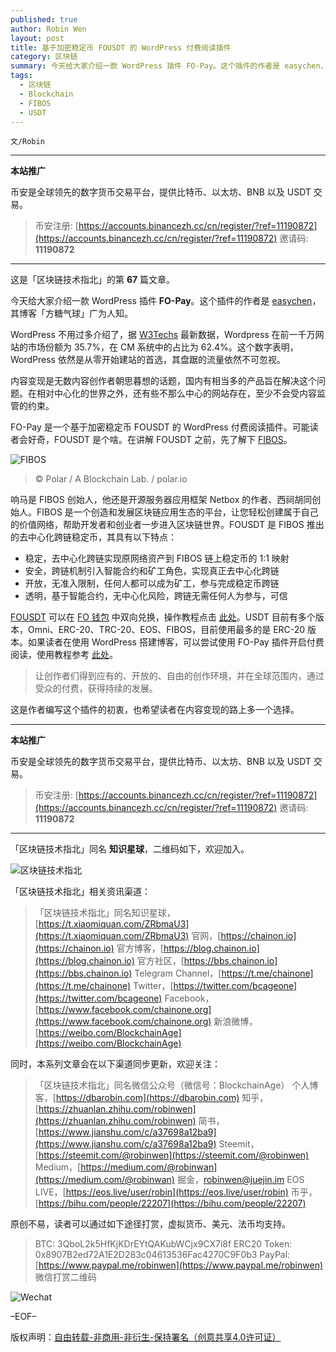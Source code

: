 ```yaml
---
published: true
author: Robin Wen
layout: post
title: 基于加密稳定币 FOUSDT 的 WordPress 付费阅读插件
category: 区块链
summary: 今天给大家介绍一款 WordPress 插件 FO-Pay。这个插件的作者是 easychen，其博客「方糖气球」广为人知。内容变现是无数内容创作者朝思暮想的话题，国内有相当多的产品旨在解决这个问题。在相对中心化的世界之外，还有些不那么中心的网站存在，至少不会受内容监管的约束。FO-Pay 是一个基于加密稳定币 FOUSDT 的 WordPress 付费阅读插件。可能读者会好奇，FOUSDT 是个啥。在讲解 FOUSDT 之前，先了解下 FIBOS。让创作者们得到应有的、开放的、自由的创作环境，并在全球范围内，通过受众的付费，获得持续的发展。这是作者编写这个插件的初衷，也希望读者在内容变现的路上多一个选择。
tags:
  - 区块链
  - Blockchain
  - FIBOS
  - USDT
---
```


`文/Robin`

***

**本站推广**

币安是全球领先的数字货币交易平台，提供比特币、以太坊、BNB 以及 USDT 交易。

> 币安注册: [https://accounts.binancezh.cc/cn/register/?ref=11190872](https://accounts.binancezh.cc/cn/register/?ref=11190872)
> 邀请码: **11190872**

***

这是「区块链技术指北」的第 **67** 篇文章。

今天给大家介绍一款 WordPress 插件 **FO-Pay**。这个插件的作者是 [easychen](https://github.com/easychen)，其博客「方糖气球」广为人知。

WordPress 不用过多介绍了，据 [W3Techs](https://w3techs.com/technologies/overview/content_management) 最新数据，Wordpress 在前一千万网站的市场份额为 35.7%，在 CM 系统中的占比为 62.4%。这个数字表明，WordPress 依然是从零开始建站的首选，其盘踞的流量依然不可忽视。

内容变现是无数内容创作者朝思暮想的话题，国内有相当多的产品旨在解决这个问题。在相对中心化的世界之外，还有些不那么中心的网站存在，至少不会受内容监管的约束。

FO-Pay 是一个基于加密稳定币 FOUSDT 的 WordPress 付费阅读插件。可能读者会好奇，FOUSDT 是个啥。在讲解 FOUSDT 之前，先了解下 [FIBOS](https://fibos.io)。

![FIBOS](https://cdn.dbarobin.com/v23bhnb.png)

> © Polar / A Blockchain Lab. / polar.io

响马是 FIBOS 创始人，他还是开源服务器应用框架 Netbox 的作者、西祠胡同创始人。FIBOS 是一个创造和发展区块链应用生态的平台，让您轻松创建属于自己的价值网络，帮助开发者和创业者一步进入区块链世界。FOUSDT 是 FIBOS 推出的去中心化跨链稳定币，其具有以下特点：

* 稳定，去中心化跨链实现原网络资产到 FIBOS 链上稳定币的 1:1 映射
* 安全，跨链机制引入智能合约和矿工角色，实现真正去中心化跨链
* 开放，无准入限制，任何人都可以成为矿工，参与完成稳定币跨链
* 透明，基于智能合约，无中心化风险，跨链无需任何人为参与，可信

[FOUSDT](https://fibos.io/zh-cn/fousdt) 可以在 [FO 钱包](https://wallet.fo) 中双向兑换，操作教程点击 [此处](https://www.biask.com/article/16096)。USDT 目前有多个版本，Omni、ERC-20、TRC-20、EOS、FIBOS，目前使用最多的是 ERC-20 版本。如果读者在使用 WordPress 搭建博客，可以尝试使用 FO-Pay 插件开启付费阅读，使用教程参考 [此处](https://github.com/easychen/fo-pay/blob/master/README.MD)。

> 让创作者们得到应有的、开放的、自由的创作环境，并在全球范围内，通过受众的付费，获得持续的发展。

这是作者编写这个插件的初衷，也希望读者在内容变现的路上多一个选择。

***

**本站推广**

币安是全球领先的数字货币交易平台，提供比特币、以太坊、BNB 以及 USDT 交易。

> 币安注册: [https://accounts.binancezh.cc/cn/register/?ref=11190872](https://accounts.binancezh.cc/cn/register/?ref=11190872)
> 邀请码: **11190872**

***

「区块链技术指北」同名 **知识星球**，二维码如下，欢迎加入。

![区块链技术指北](https://cdn.dbarobin.com/3YzonTR.png)

「区块链技术指北」相关资讯渠道：

> 「区块链技术指北」同名知识星球，[https://t.xiaomiquan.com/ZRbmaU3](https://t.xiaomiquan.com/ZRbmaU3)
> 官网，[https://chainon.io](https://chainon.io)
> 官方博客，[https://blog.chainon.io](https://blog.chainon.io)
> 官方社区，[https://bbs.chainon.io](https://bbs.chainon.io)
> Telegram Channel，[https://t.me/chainone](https://t.me/chainone)
> Twitter，[https://twitter.com/bcageone](https://twitter.com/bcageone)
> Facebook，[https://www.facebook.com/chainone.org](https://www.facebook.com/chainone.org)
> 新浪微博，[https://weibo.com/BlockchainAge](https://weibo.com/BlockchainAge)

同时，本系列文章会在以下渠道同步更新，欢迎关注：

> 「区块链技术指北」同名微信公众号（微信号：BlockchainAge）
> 个人博客，[https://dbarobin.com](https://dbarobin.com)
> 知乎，[https://zhuanlan.zhihu.com/robinwen](https://zhuanlan.zhihu.com/robinwen)
> 简书，[https://www.jianshu.com/c/a37698a12ba9](https://www.jianshu.com/c/a37698a12ba9)
> Steemit，[https://steemit.com/@robinwen](https://steemit.com/@robinwen)
> Medium，[https://medium.com/@robinwan](https://medium.com/@robinwan)
> 掘金，[robinwen@juejin.im](https://juejin.im/user/5673ccae60b2260ee435f89a/posts)
> EOS LIVE，[https://eos.live/user/robin](https://eos.live/user/robin)
> 币乎，[https://bihu.com/people/22207](https://bihu.com/people/22207)

原创不易，读者可以通过如下途径打赏，虚拟货币、美元、法币均支持。

> BTC: 3QboL2k5HfKjKDrEYtQAKubWCjx9CX7i8f
> ERC20 Token: 0x8907B2ed72A1E2D283c04613536Fac4270C9F0b3
> PayPal: [https://www.paypal.me/robinwen](https://www.paypal.me/robinwen)
> 微信打赏二维码

![Wechat](https://cdn.dbarobin.com/SzoNl5b.jpg)

–EOF–

版权声明：[自由转载-非商用-非衍生-保持署名（创意共享4.0许可证）](http://creativecommons.org/licenses/by-nc-nd/4.0/deed.zh)

